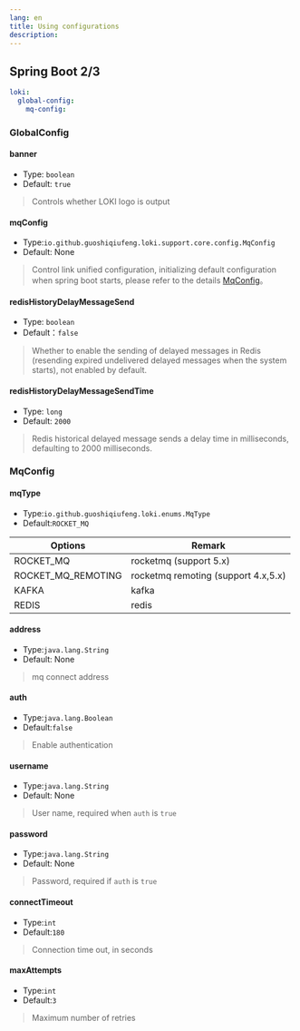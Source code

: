 ```yaml
---
lang: en
title: Using configurations
description: 
---
```


## Spring Boot 2/3

```yaml
loki:
  global-config:
    mq-config:
```

### GlobalConfig

#### banner

- Type: `boolean`
- Default: `true`

> Controls whether LOKI logo is output

#### mqConfig

- Type:`io.github.guoshiqiufeng.loki.support.core.config.MqConfig`
- Default: None

> Control link unified configuration, initializing default configuration when spring boot starts, please refer to the
> details [MqConfig](#mqconfig-1)。

#### redisHistoryDelayMessageSend

- Type: `boolean`
- Default：`false`
> Whether to enable the sending of delayed messages in Redis (resending expired undelivered delayed messages when the system starts), not enabled by default.

#### redisHistoryDelayMessageSendTime

- Type: `long`
- Default: `2000`
> Redis historical delayed message sends a delay time in milliseconds, defaulting to 2000 milliseconds.

### MqConfig

#### mqType

- Type:`io.github.guoshiqiufeng.loki.enums.MqType`
- Default:`ROCKET_MQ`

| Options            | Remark                              |
|--------------------|-------------------------------------|
| ROCKET_MQ          | rocketmq (support 5.x)              |
| ROCKET_MQ_REMOTING | rocketmq remoting (support 4.x,5.x) |
| KAFKA              | kafka                               |
| REDIS              | redis                               |

#### address

- Type:`java.lang.String`
- Default: None

> mq connect address

#### auth

- Type:`java.lang.Boolean`
- Default:`false`

> Enable authentication

#### username

- Type:`java.lang.String`
- Default: None

> User name, required when `auth` is `true`

#### password

- Type:`java.lang.String`
- Default: None

> Password, required if `auth` is `true`

#### connectTimeout

- Type:`int`
- Default:`180`

> Connection time out, in seconds

#### maxAttempts

- Type:`int`
- Default:`3`

> Maximum number of retries
